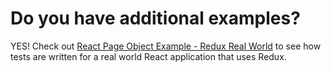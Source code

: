 # Do you have additional examples?

YES! Check out [React Page Object Example - Redux Real World](https://github.com/davidrf/react-page-object-example-redux-real-world)
to see how tests are written for a real world React application that uses Redux.
